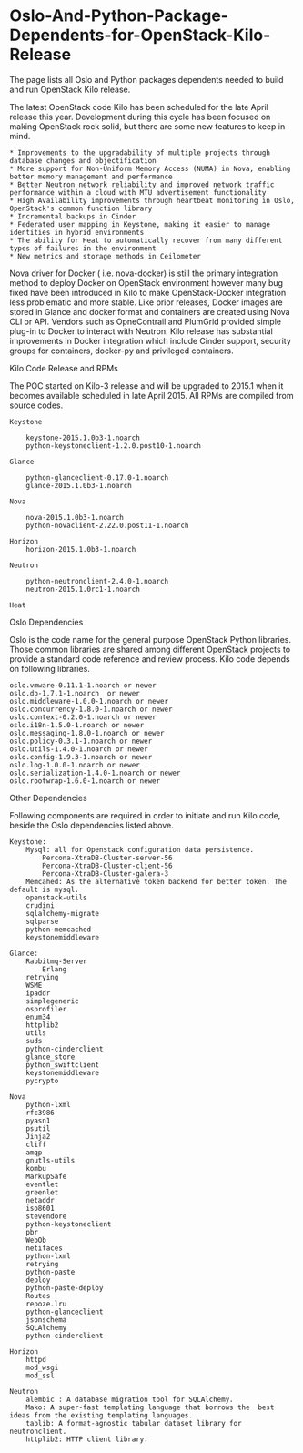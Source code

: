# Oslo-And-Python-Package-Dependents-for-OpenStack-Kilo-Release
The page lists all Oslo and Python packages dependents needed to build and run OpenStack Kilo release.

The latest OpenStack code Kilo has been scheduled for the late April release this year. Development during this cycle has been focused on making OpenStack rock solid, but there are some new features to keep in mind.

    * Improvements to the upgradability of multiple projects through database changes and objectification
    * More support for Non-Uniform Memory Access (NUMA) in Nova, enabling better memory management and performance
    * Better Neutron network reliability and improved network traffic performance within a cloud with MTU advertisement functionality
    * High Availability improvements through heartbeat monitoring in Oslo, OpenStack's common function library
    * Incremental backups in Cinder
    * Federated user mapping in Keystone, making it easier to manage identities in hybrid environments
    * The ability for Heat to automatically recover from many different types of failures in the environment
    * New metrics and storage methods in Ceilometer

Nova driver for Docker ( i.e. nova-docker) is still the primary integration method to deploy Docker on OpenStack environment however many bug fixed have been introduced in Kilo to make OpenStack-Docker integration less problematic and more stable. Like prior releases, Docker images are stored in Glance and docker format and containers are created using Nova CLI or API. Vendors such as OpneContrail and PlumGrid provided simple plug-in to Docker to interact with Neutron. Kilo release has substantial improvements in Docker integration which include Cinder support, security groups for containers, docker-py and privileged containers.      
       
Kilo Code Release and RPMs

The POC started on Kilo-3 release and will be upgraded to 2015.1 when it becomes available scheduled in late April 2015. All RPMs are compiled from source codes.

    Keystone

        keystone-2015.1.0b3-1.noarch
        python-keystoneclient-1.2.0.post10-1.noarch
        
    Glance

        python-glanceclient-0.17.0-1.noarch
        glance-2015.1.0b3-1.noarch
        
    Nova

        nova-2015.1.0b3-1.noarch
        python-novaclient-2.22.0.post11-1.noarch
        
    Horizon
        horizon-2015.1.0b3-1.noarch
        
    Neutron

        python-neutronclient-2.4.0-1.noarch
        neutron-2015.1.0rc1-1.noarch
        
    Heat


Oslo Dependencies

Oslo is the code name for the general purpose OpenStack Python libraries. Those common libraries are shared among different OpenStack projects to provide a standard code reference and review process. Kilo code depends on following libraries.

    oslo.vmware-0.11.1-1.noarch or newer
    oslo.db-1.7.1-1.noarch  or newer
    oslo.middleware-1.0.0-1.noarch or newer
    oslo.concurrency-1.8.0-1.noarch or newer
    oslo.context-0.2.0-1.noarch or newer
    oslo.i18n-1.5.0-1.noarch or newer
    oslo.messaging-1.8.0-1.noarch or newer
    oslo.policy-0.3.1-1.noarch or newer
    oslo.utils-1.4.0-1.noarch or newer
    oslo.config-1.9.3-1.noarch or newer
    oslo.log-1.0.0-1.noarch or newer
    oslo.serialization-1.4.0-1.noarch or newer
    oslo.rootwrap-1.6.0-1.noarch or newer
    


Other Dependencies

Following components are required in order to initiate and run Kilo code, beside the Oslo dependencies listed above.

    Keystone:
        Mysql: all for Openstack configuration data persistence.
            Percona-XtraDB-Cluster-server-56
            Percona-XtraDB-Cluster-client-56
            Percona-XtraDB-Cluster-galera-3
        Memcahed: As the alternative token backend for better token. The default is mysql.
        openstack-utils
        crudini
        sqlalchemy-migrate
        sqlparse
        python-memcached
        keystonemiddleware
        
    Glance:
        Rabbitmq-Server
            Erlang
        retrying
        WSME
        ipaddr
        simplegeneric
        osprofiler
        enum34
        httplib2
        utils
        suds
        python-cinderclient
        glance_store
        python_swiftclient
        keystonemiddleware
        pycrypto
        
    Nova
        python-lxml
        rfc3986
        pyasn1
        psutil
        Jinja2
        cliff
        amqp
        gnutls-utils
        kombu
        MarkupSafe
        eventlet
        greenlet
        netaddr
        iso8601
        stevendore
        python-keystoneclient
        pbr
        WebOb
        netifaces
        python-lxml
        retrying
        python-paste
        deploy
        python-paste-deploy
        Routes
        repoze.lru
        python-glanceclient
        jsonschema
        SQLAlchemy
        python-cinderclient
        
    Horizon
        httpd
        mod_wsgi
        mod_ssl
        
    Neutron
        alembic : A database migration tool for SQLAlchemy.
        Mako: A super-fast templating language that borrows the  best ideas from the existing templating languages.
        tablib: A format-agnostic tabular dataset library for neutronclient.
        httplib2: HTTP client library.

